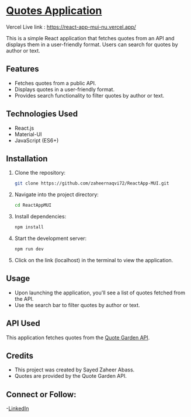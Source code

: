 # [Quotes Application](https://react-app-mui-nu.vercel.app/)

Vercel Live link : https://react-app-mui-nu.vercel.app/

This is a simple React application that fetches quotes from an API and displays them in a user-friendly format. Users can search for quotes by author or text.

## Features

- Fetches quotes from a public API.
- Displays quotes in a user-friendly format.
- Provides search functionality to filter quotes by author or text.

## Technologies Used

- React.js
- Material-UI
- JavaScript (ES6+)

## Installation

1. Clone the repository:

   ```bash
   git clone https://github.com/zaheernaqvi72/ReactApp-MUI.git
   ```

2. Navigate into the project directory:

   ```bash
   cd ReactAppMUI
   ```

3. Install dependencies:

   ```bash
   npm install
   ```

4. Start the development server:

   ```bash
   npm run dev
   ```

5. Click on the link (localhost) in the terminal to view the application.

## Usage

- Upon launching the application, you'll see a list of quotes fetched from the API.
- Use the search bar to filter quotes by author or text.

## API Used

This application fetches quotes from the [Quote Garden API](https://quote-garden.onrender.com/).

## Credits

- This project was created by Sayed Zaheer Abass.
- Quotes are provided by the Quote Garden API.

## Connect or Follow:
-[LinkedIn](https://www.linkedin.com/in/sayed-zaheer-abass)

